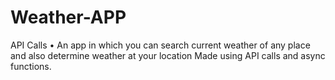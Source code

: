 # Weather-APP
API Calls
•  An app in which you can search current weather of any place and also determine weather at your location Made using API calls and async functions.
